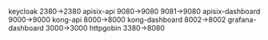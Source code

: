 keycloak            2380->2380
apisix-api          9080->9080
                    9081->9080
apisix-dashboard    9000->9000
kong-api            8000->8000
kong-dashboard      8002->8002
grafana-dashboard   3000->3000
httpgobin           3380->8080
